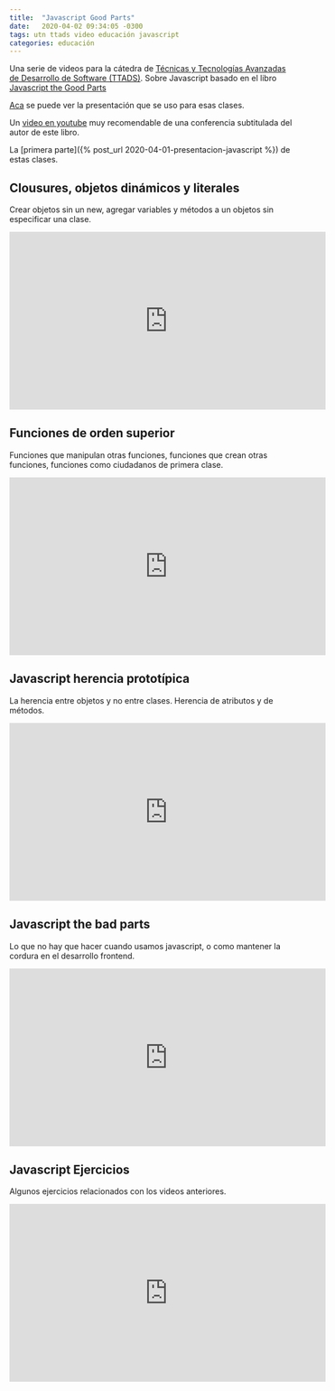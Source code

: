 ```yaml
---
title:  "Javascript Good Parts"
date:   2020-04-02 09:34:05 -0300
tags: utn ttads video educación javascript
categories: educación
---
```

Una serie de videos para la cátedra de [Técnicas y Tecnologías Avanzadas de Desarrollo de Software (TTADS)][ttads-github].
Sobre Javascript basado en el libro [Javascript the Good Parts][good-parts]

[Aca][ttads-presentacion] se puede ver la presentación que se uso para esas clases.

Un [video en youtube](https://www.youtube.com/watch?v=lP9-Zx_cCUg) muy recomendable de una conferencia subtitulada del autor de este libro.

La [primera parte]({% post_url 2020-04-01-presentacion-javascript %}) de estas clases.

## Clousures, objetos dinámicos y literales
Crear objetos sin un new, agregar variables y métodos a un objetos sin especificar una clase. 
<iframe width="560" height="315" src="https://www.youtube.com/embed/dK-lQxdjN0k" frameborder="0" allow="accelerometer; autoplay; encrypted-media; gyroscope; picture-in-picture" allowfullscreen></iframe>

## Funciones de orden superior

Funciones que manipulan otras funciones, funciones que crean otras funciones, funciones como ciudadanos de primera clase. 

<iframe width="560" height="315" src="https://www.youtube.com/embed/DLR5FH8ml80" frameborder="0" allow="accelerometer; autoplay; encrypted-media; gyroscope; picture-in-picture" allowfullscreen></iframe>

## Javascript herencia prototípica

La herencia entre objetos y no entre clases. Herencia de atributos y de métodos.

<iframe width="560" height="315" src="https://www.youtube.com/embed/GXqDeF0nKI4" frameborder="0" allow="accelerometer; autoplay; encrypted-media; gyroscope; picture-in-picture" allowfullscreen></iframe>

## Javascript the bad parts

Lo que no hay que hacer cuando usamos javascript, o como mantener la cordura en el desarrollo frontend. 

<iframe width="560" height="315" src="https://www.youtube.com/embed/Mr8brFfA3_M" frameborder="0" allow="accelerometer; autoplay; encrypted-media; gyroscope; picture-in-picture" allowfullscreen></iframe>

## Javascript Ejercicios

Algunos ejercicios relacionados con los videos anteriores.

<iframe width="560" height="315" src="https://www.youtube.com/embed/gkQOlg6tq-w" frameborder="0" allow="accelerometer; autoplay; encrypted-media; gyroscope; picture-in-picture" allowfullscreen></iframe>


[ttads-github]: https://github.com/utnfrrottads/
[good-parts]: http://shop.oreilly.com/product/9780596517748.do
[ttads-presentacion]: https://utnfrrottads.github.io/presentacion-angulario/#/
